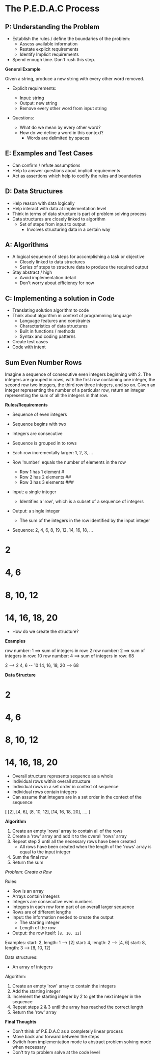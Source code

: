 # The P.E.D.A.C Process 

## P: Understanding the Problem 

- Establish the rules / define the boundaries of the problem:
  - Assess available information 
  - Restate explicit requirements 
  - Identify Implicit requirements 
- Spend enough time. Don't rush this step.  

**General Example**

Given a string, produce a new string with every other word removed. 

- Explicit requirements: 
  - Input: string 
  - Output: new string 
  - Remove every other word from input string 

- Questions: 
  - What do we mean by every other word? 
  - How do we define a word in this context? 
    - Words are delimited by spaces 

## E: Examples and Test Cases 

- Can confirm / refute assumptions 
- Help to answer questions about implicit requirements 
- Act as assertions which help to codify the rules and boundaries 

## D: Data Structures 

- Help reason with data logically 
- Help interact with data at implementation level 
- Think in terms of data structure is part of problem solving process 
- Data structures are closely linked to algorithm 
  - Set of steps from input to output 
    - Involves structuring data in a certain way 

## A: Algorithms 

- A logical sequence of steps for accomplishing a task or objective 
  - Closely linked to data structures
  - Series of steps to structure data to produce the required output
- Stay abstract / high 
  - Avoid implementation detail 
  - Don't worry about efficiency for now

## C: Implementing a solution in Code

- Translating solution algorithm to code 
- Think about algorithm in context of programming language 
  - Language features and constraints 
  - Characteristics of data structures
  - Built in functions / methods 
  - Syntax and coding patterns 
- Create test cases 
- Code with intent 

## Sum Even Number Rows 

Imagine a sequence of consecutive even integers beginning with 2. The integers are grouped in rows, with the first row containing one integer, the second row two integers, the third row three integers, and so on. Given an integer representing the number of a particular row, return an integer representing the sum of all the integers in that row. 

**Rules/Requirements**
- Sequence of even integers 
- Sequence begins with two 
- Integers are consecutive 
- Sequence is grouped in to rows 
- Each row incrementally larger: 1, 2, 3, ...
- Row 'number' equals the number of elements in the row 
  - Row 1 has 1 element #
  - Row 2 has 2 elements ##
  - Row 3 has 3 elements ###
- Input: a single integer 
  - Identifies a 'row', which is a subset of a sequence of integers 
- Output: a single integer 
  - The sum of the integers in the row identified by the input integer 

- Sequence: 
2, 4, 6, 8, 19, 12, 14, 16, 18, ...

# 2
# 4, 6 
# 8, 10, 12
# 14, 16, 18, 20

- How do we create the structure? 

**Examples**

row number: 1 ==> sum of integers in row: 2
row number: 2 ==> sum of integers in row: 10
row number: 4 ==> sum of integers in row: 68

2 --> 2 
4, 6 -- 10
14, 16, 18, 20 --> 68

**Data Structure**

# 2
# 4, 6 
# 8, 10, 12
# 14, 16, 18, 20

- Overall structure represents sequence as a whole
- Individual rows within overall structure 
- Individual rows in a set order in context of sequence 
- Individual rows contain integers 
- Can assume that integers are in a set order in the context of the sequence 

[
  [2],
  [4, 6],
  [8, 10, 12],
  [14, 16, 18, 20],
  ....
]

**Algorithm**

1. Create an empty 'rows' array to contain all of the rows 
2. Create a 'row' array and add it to the overall 'rows' array
3. Repeat step 2 until all the necessary rows have been created 
   - All rows have been created when the length of the 'rows' array is equal to the input integer 
4. Sum the final row 
5. Return the sum

*Problem: Create a Row* 

Rules: 
- Row is an array 
- Arrays contain Integers 
- Integers are consecutive even numbers 
- Integers in each row form part of an overall larger sequence 
- Rows are of different lengths 
- Input: the information needed to create the output 
  - The starting integer 
  - Length of the row 
- Output: the row itself: `[8, 10, 12]`

Examples: 
start: 2, length: 1 --> [2]
start: 4, length: 2 --> [4, 6]
start: 8, length: 3 --> [8, 10, 12]

Data structures: 
- An array of integers 

Algorithm: 
1. Create an empty 'row' array to contain the integers 
2. Add the starting integer 
3. Increment the starting integer by 2 to get the next integer in the sequence 
4. Repeat steps 2 & 3 until the array has reached the correct length 
5. Return the 'row' array 

**Final Thoughts**
- Don't think of P.E.D.A.C as a completely linear process
- Move back and forward between the steps 
- Switch from implementation mode to abstract problem solving mode when necessary 
- Don't try to problem solve at the code level 
